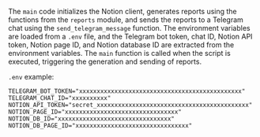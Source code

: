 
The ```main``` code initializes the Notion client, generates reports using the functions from the ```reports``` module, and sends the reports to a Telegram chat using the ```send_telegram_message``` function. The environment variables are loaded from a ```.env``` file, and the Telegram bot token, chat ID, Notion API token, Notion page ID, and Notion database ID are extracted from the environment variables. The ```main``` function is called when the script is executed, triggering the generation and sending of reports.

```.env``` example:

```
TELEGRAM_BOT_TOKEN="xxxxxxxxxxxxxxxxxxxxxxxxxxxxxxxxxxxxxxxxxxxxxx"
TELEGRAM_CHAT_ID="xxxxxxxxxx"
NOTION_API_TOKEN="secret_xxxxxxxxxxxxxxxxxxxxxxxxxxxxxxxxxxxxxxxxxxx"
NOTION_PAGE_ID="xxxxxxxxxxxxxxxxxxxxxxxxxxxxxxxx"
NOTION_DB_ID="xxxxxxxxxxxxxxxxxxxxxxxxxxxxxxxx"
NOTION_DB_PAGE_ID="xxxxxxxxxxxxxxxxxxxxxxxxxxxxxxxx"
```

